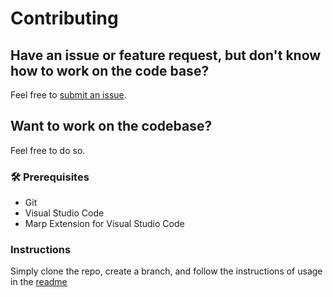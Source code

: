 # Contributing
## Have an issue or feature request, but don't know how to work on the code base?
Feel free to [submit an issue](https://www.github.com/mikael-ros/neobeam/issue/new).

## Want to work on the codebase?
Feel free to do so.

### 🛠 Prerequisites
- Git
- Visual Studio Code
- Marp Extension for Visual Studio Code

### Instructions
Simply clone the repo, create a branch, and follow the instructions of usage in the [readme](README.md)

